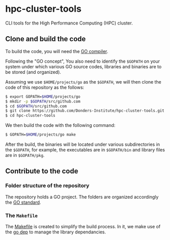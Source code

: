 # hpc-cluster-tools

CLI tools for the High Performance Computing (HPC) cluster.

## Clone and build the code

To build the code, you will need the [GO compiler](https://golang.org).

Following the "GO concept", You also need to identify the `$GOPATH` on your system under which various GO source codes, libraries and binaries are to be stored (and organized).

Assuming we use `$HOME/projects/go` as the `$GOPATH`, we will then clone the code of this repository as the follows:

```bash
$ export GOPATH=$HOME/projects/go
$ mkdir -p $GOPATH/src/github.com
$ cd $GOPATH/src/github.com
$ git clone https://github.com/Donders-Institute/hpc-cluster-tools.git
$ cd hpc-cluster-tools
```

We then build the code with the following command:

```bash
$ GOPATH=$HOME/projects/go make
```

After the build, the binaries will be located under various subdirectories in the `$GOPATH`, for example, the executables are in `$GOPATH/bin` and library files are in `$GOPATH/pkg`.

## Contribute to the code

### Folder structure of the repository

The repository holds a GO project.  The folders are organized accordingly the [GO standard](https://github.com/golang-standards/project-layout).

### The `Makefile`

The [Makefile](Makefile) is created to simplify the build process.  In it, we make use of the [go dep](https://golang.github.io/dep/) to manage the library dependancies.

